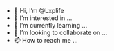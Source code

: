 - 👋 Hi, I’m @Lxplife
- 👀 I’m interested in ...
- 🌱 I’m currently learning ...
- 💞️ I’m looking to collaborate on ...
- 📫 How to reach me ...

<!---
Lxplife/Lxplife is a ✨ special ✨ repository because its `README.md` (this file) appears on your GitHub profile.
You can click the Preview link to take a look at your changes.
--->
